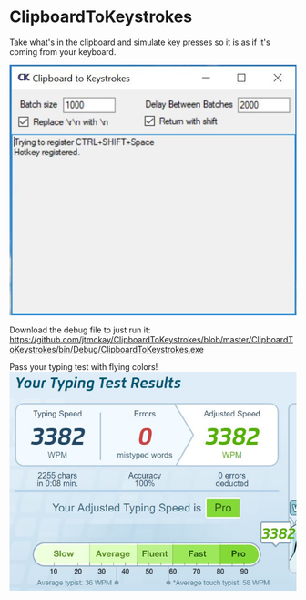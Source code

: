 # ClipboardToKeystrokes
Take what's in the clipboard and simulate key presses so it is as if it's coming from your keyboard.

![alt text](https://github.com/jtmckay/ClipboardToKeystrokes/blob/master/screenshot.JPG)

Download the debug file to just run it: https://github.com/jtmckay/ClipboardToKeystrokes/blob/master/ClipboardToKeystrokes/bin/Debug/ClipboardToKeystrokes.exe


Pass your typing test with flying colors!
![alt text](https://github.com/jtmckay/ClipboardToKeystrokes/blob/master/TypingTest.JPG)
